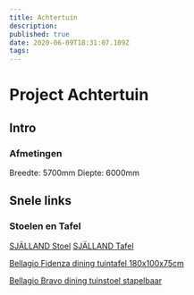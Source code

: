 ```yaml
---
title: Achtertuin
description: 
published: true
date: 2020-06-09T18:31:07.109Z
tags: 
---
```


# Project Achtertuin
## Intro

### Afmetingen
Breedte:	5700mm
Diepte:		6000mm

## Snele links
### Stoelen en Tafel
[SJÄLLAND Stoel](https://www.ikea.com/nl/nl/p/sjalland-tuinstoel-lichtgrijs-donkergrijs-10386501/)
[SJÄLLAND Tafel](https://www.ikea.com/nl/nl/p/sjalland-tafel-buiten-donkergrijs-lichtgrijs-s49264872/)

[Bellagio Fidenza dining tuintafel 180x100x75cm](https://www.keessmit.nl/bellagio-fidenza-dining-tuintafel-180x100x75cm-115406.html)

[Bellagio Bravo dining tuinstoel stapelbaar](https://www.keessmit.nl/bellagio-fidenza-dining-tuintafel-180x100x75cm-115406.html#&gid=7611&pid=4)